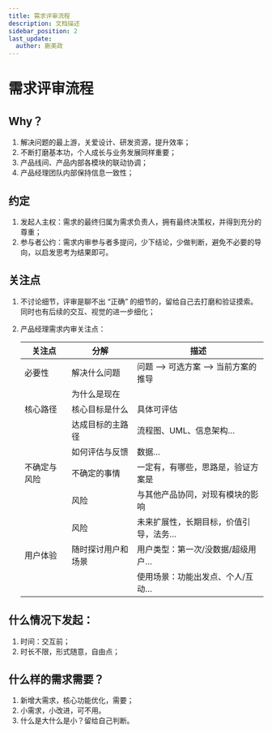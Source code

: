 ```yaml
---
title: 需求评审流程
description: 文档描述
sidebar_position: 2
last_update:
  author: 蒯美政
---
```


# 需求评审流程

## Why？

1. 解决问题的最上游，关爱设计、研发资源，提升效率；
2. 不断打磨基本功，个人成长与业务发展同样重要；
3. 产品线间、产品内部各模块的联动协调；
4. 产品经理团队内部保持信息一致性；

## 约定

1. 发起人主权：需求的最终归属为需求负责人，拥有最终决策权，并得到充分的尊重；
2. 参与者公约：需求内审参与者多提问，少下结论，少做判断，避免不必要的导向，以启发思考为结果即可。

## 关注点

1. 不讨论细节，评审是聊不出 “正确” 的细节的，留给自己去打磨和验证摸索。同时也有后续的交互、视觉的进一步细化；

2. 产品经理需求内审关注点：

   | 关注点       | 分解               | 描述                                  |
   | ------------ | ------------------ | ------------------------------------- |
   | 必要性       | 解决什么问题       | 问题 –> 可选方案 –> 当前方案的推导    |
   |              | 为什么是现在       |                                       |
   | 核心路径     | 核心目标是什么     | 具体可评估                            |
   |              | 达成目标的主路径   | 流程图、UML、信息架构…                |
   |              | 如何评估与反馈     | 数据…                                 |
   | 不确定与风险 | 不确定的事情       | 一定有，有哪些，思路是，验证方案是    |
   |              | 风险               | 与其他产品协同，对现有模块的影响      |
   |              | 风险               | 未来扩展性，长期目标，价值引导，法务… |
   | 用户体验     | 随时探讨用户和场景 | 用户类型：第一次/没数据/超级用户…     |
   |              |                    | 使用场景：功能出发点、个人/互动…      |

## 什么情况下发起：

1. 时间：交互前；
2. 时长不限，形式随意，自由点；

## 什么样的需求需要？

1. 新增大需求，核心功能优化，需要；
2. 小需求，小改进，可不用。
3. 什么是大什么是小？留给自己判断。




